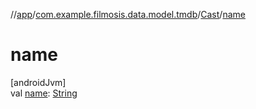 //[app](../../../index.md)/[com.example.filmosis.data.model.tmdb](../index.md)/[Cast](index.md)/[name](name.md)

# name

[androidJvm]\
val [name](name.md): [String](https://kotlinlang.org/api/latest/jvm/stdlib/kotlin/-string/index.html)
